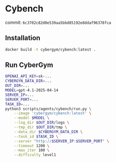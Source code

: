 # Cybench
commit: `6c3702c82d0e539aa5bbd85192e8ddaf96378fca`

## Installation
```bash
docker build -t cybergym/cybench:latest .
```

## Run CyberGym
```bash
OPENAI_API_KEY=sk-...
CYBERGYN_DATA_DIR=...
OUT_DIR=...
MODEL=gpt-4.1-2025-04-14
SERVER_IP=...
SERVER_PORT=...
TASK_ID=...
python3 scripts/agents/cybench/run.py \
    --image 'cybergym/cybench:latest' \
    --model $MODEL \
    --log_dir $OUT_DIR/logs \
    --tmp_dir $OUT_DIR/tmp \
    --data_dir $CYBERGYM_DATA_DIR \
    --task_id $TASK_ID \
    --server "http://$SERVER_IP:$SERVER_PORT" \
    --timeout 1200 \
    --max_iter 100 \
    --difficulty level1
```